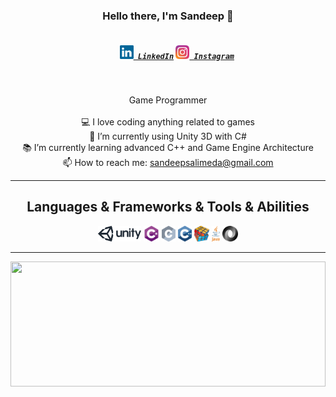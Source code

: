<h3 align="center">Hello there, I'm Sandeep 👋</h3>
<h5 align="center">
  <code>
    <a href="https://www.linkedin.com/in/mrsan98/" title="LinkedIn Profile"><img width="22" src="https://github.com/mrsan9/mrsan9/blob/master/images/linkedin.svg"> LinkedIn</a></code>  
  <code><a href="https://www.instagram.com/mr.san__/" title="Instagram Profile"><img width="22" src="https://github.com/mrsan9/mrsan9/blob/master/images/instagram.svg"> Instagram</a></code>
</h5>
<br>
<p align="center">
  Game Programmer
  <br>
  <br> 
  💻 I love coding anything related to games
  <br>
  🔬 I’m currently using Unity 3D with C#
  <br>
  📚 I’m currently learning advanced C++ and Game Engine Architecture 
  <br>
  📫 How to reach me: <a href="mailto: sandeepsalimeda@gmail.com">sandeepsalimeda@gmail.com</a>
</p>

<hr>

<h2 align="center">Languages & Frameworks & Tools & Abilities</h2>

<p align="center">
	 <code><img title="Unity" height="25" src="https://github.com/mrsan9/mrsan9/blob/master/images/unity.svg"></code>
	<code><img title="C#" height="25" src="https://github.com/mrsan9/mrsan9/blob/master/images/cSharp.svg"></code>
  <code><img title="C" height="25" src="https://github.com/mrsan9/mrsan9/blob/master/images/c.svg"></code>
  <code><img title="C++" height="25" src="https://github.com/mrsan9/mrsan9/blob/master/images/cpp.svg"></code>    
  <code><img title="Problem Solving" height="25" src="https://github.com/mrsan9/mrsan9/blob/master/images/problemSolving.png"></code> 
  <code><img title="Java" height="25" src="https://github.com/mrsan9/mrsan9/blob/master/images/java.svg"></code>
  <code><img title="JSON" height="25" src="https://github.com/mrsan9/mrsan9/blob/master/images/json.svg"></code> 
</p>

<hr>

<a href="https://github.com/mrsan9/github-readme-stats" title="Go to Source"><img width="100%" height="200" src="https://github-readme-stats.vercel.app/api?username=mrsan9&show_icons=true&hide_border=true"></a>



<!--
**zumrudu-anka/zumrudu-anka** is a ✨ _special_ ✨ repository because its `README.md` (this file) appears on your GitHub profile.

Here are some ideas to get you started:

- 🔭 I’m currently working on ...
- 🌱 I’m currently learning ...
- 👯 I’m looking to collaborate on ...
- 🤔 I’m looking for help with ...
- 💬 Ask me about ...
- 📫 How to reach me: ...
- 😄 Pronouns: ...
- ⚡ Fun fact: ...
-->
